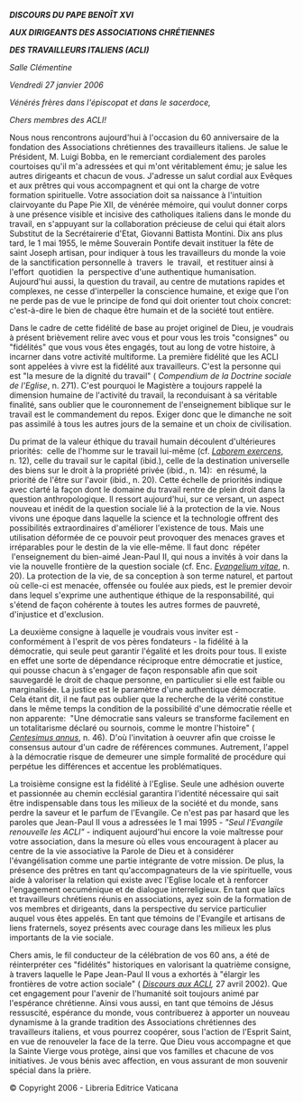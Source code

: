 ***DISCOURS DU PAPE BENOÎT XVI***

***AUX DIRIGEANTS DES ASSOCIATIONS CHRÉTIENNES***

***DES TRAVAILLEURS ITALIENS (ACLI)***

*Salle Clémentine*

*Vendredi 27 janvier 2006*

*Vénérés frères dans l'épiscopat et dans le sacerdoce,*

*Chers membres des ACLI!*

Nous nous rencontrons aujourd'hui à l'occasion du 60 anniversaire de la fondation des Associations chrétiennes des travailleurs italiens. Je salue le Président, M. Luigi Bobba, en le remerciant cordialement des paroles courtoises qu'il m'a adressées et qui m'ont véritablement ému; je salue les autres dirigeants et chacun de vous. J'adresse un salut cordial aux Evêques et aux prêtres qui vous accompagnent et qui ont la charge de votre formation spirituelle. Votre association doit sa naissance à l'intuition clairvoyante du Pape Pie XII, de vénérée mémoire, qui voulut donner corps à une présence visible et incisive des catholiques italiens dans le monde du travail, en s'appuyant sur la collaboration précieuse de celui qui était alors Substitut de la Secrétairerie d'Etat, Giovanni Battista Montini. Dix ans plus tard, le 1 mai 1955, le même Souverain Pontife devait instituer la fête de saint Joseph artisan, pour indiquer à tous les travailleurs du monde la voie de la sanctification personnelle à  travers  le  travail,  et restituer ainsi à l'effort  quotidien  la  perspective d'une authentique humanisation. Aujourd'hui aussi, la question du travail, au centre de mutations rapides et complexes, ne cesse d'interpeller la conscience humaine, et exige que l'on ne perde pas de vue le principe de fond qui doit orienter tout choix concret:  c'est-à-dire le bien de chaque être humain et de la société tout entière.

Dans le cadre de cette fidélité de base au projet originel de Dieu, je voudrais à présent brièvement relire avec vous et pour vous les trois "consignes" ou "fidélités" que vous vous êtes engagés, tout au long de votre histoire, à incarner dans votre activité multiforme. La première fidélité que les ACLI sont appelées à vivre est la fidélité aux travailleurs. C'est la personne qui est "la mesure de la dignité du travail" ( *Compendium de la Doctrine sociale de l'Eglise*, n. 271). C'est pourquoi le Magistère a toujours rappelé la dimension humaine de l'activité du travail, la reconduisant à sa véritable finalité, sans oublier que le couronnement de l'enseignement biblique sur le travail est le commandement du repos. Exiger donc que le dimanche ne soit pas assimilé à tous les autres jours de la semaine et un choix de civilisation.

Du primat de la valeur éthique du travail humain découlent d'ultérieures priorités:  celle de l'homme sur le travail lui-même (cf. *[Laborem exercens](http://www.vatican.va/edocs/FRA0076/_INDEX.HTM)*, n. 12), celle du travail sur le capital (ibid.), celle de la destination universelle des biens sur le droit à la propriété privée (ibid., n. 14):  en résumé, la priorité de l'être sur l'avoir (ibid., n. 20). Cette échelle de priorités indique avec clarté la façon dont le domaine du travail rentre de plein droit dans la question anthropologique. Il ressort aujourd'hui, sur ce versant, un aspect nouveau et inédit de la question sociale lié à la protection de la vie. Nous vivons une époque dans laquelle la science et la technologie offrent des possibilités extraordinaires d'améliorer l'existence de tous. Mais une utilisation déformée de ce pouvoir peut provoquer des menaces graves et irréparables pour le destin de la vie elle-même. Il faut donc  répéter  l'enseignement du bien-aimé Jean-Paul II, qui nous a invités à voir dans la vie la nouvelle frontière de la question sociale (cf. Enc. *[Evangelium vitae](http://www.vatican.va/edocs/FRA0204/_INDEX.HTM)*, n. 20). La protection de la vie, de sa conception à son terme naturel, et partout où celle-ci est menacée, offensée ou foulée aux pieds, est le premier devoir dans lequel s'exprime une authentique éthique de la responsabilité, qui s'étend de façon cohérente à toutes les autres formes de pauvreté, d'injustice et d'exclusion.

La deuxième consigne à laquelle je voudrais vous inviter est - conformément à l'esprit de vos pères fondateurs - la fidélité à la démocratie, qui seule peut garantir l'égalité et les droits pour tous. Il existe en effet une sorte de dépendance réciproque entre démocratie et justice, qui pousse chacun à s'engager de façon responsable afin que soit sauvegardé le droit de chaque personne, en particulier si elle est faible ou marginalisée. La justice est le paramètre d'une authentique démocratie. Cela étant dit, il ne faut pas oublier que la recherche de la vérité constitue dans le même temps la condition de la possibilité d'une démocratie réelle et non apparente:  "Une démocratie sans valeurs se transforme facilement en un totalitarisme déclaré ou sournois, comme le montre l'histoire" ( *[Centesimus annus](http://www.vatican.va/edocs/FRA0072/_INDEX.HTM)*, n. 46). D'où l'invitation à oeuvrer afin que croisse le consensus autour d'un cadre de références communes. Autrement, l'appel à la démocratie risque de demeurer une simple formalité de procédure qui perpétue les différences et accentue les problématiques.

La troisième consigne est la fidélité à l'Eglise. Seule une adhésion ouverte et passionnée au chemin ecclésial garantira l'identité nécessaire qui sait être indispensable dans tous les milieux de la société et du monde, sans perdre la saveur et le parfum de l'Evangile. Ce n'est pas par hasard que les paroles que Jean-Paul II vous a adressées le 1 mai 1995 - *"Seul l'Evangile renouvelle les ACLI"* \- indiquent aujourd'hui encore la voie maîtresse pour votre association, dans la mesure où elles vous encouragent à placer au centre de la vie associative la Parole de Dieu et à considérer l'évangélisation comme une partie intégrante de votre mission. De plus, la présence des prêtres en tant qu'accompagnateurs de la vie spirituelle, vous aide à valoriser la relation qui existe avec l'Eglise locale et à renforcer l'engagement oecuménique et de dialogue interreligieux. En tant que laïcs et travailleurs chrétiens réunis en associations, ayez soin de la formation de vos membres et dirigeants, dans la perspective du service particulier auquel vous êtes appelés. En tant que témoins de l'Evangile et artisans de liens fraternels, soyez présents avec courage dans les milieux les plus importants de la vie sociale.

Chers amis, le fil conducteur de la célébration de vos 60 ans, a été de réinterpréter ces "fidélités" historiques en valorisant la quatrième consigne, à travers laquelle le Pape Jean-Paul II vous a exhortés à "élargir les frontières de votre action sociale" ( *[Discours aux ACLI](/content/john-paul-ii/fr/speeches/2002/april/documents/hf_jp-ii_spe_20020427_acli.html),* 27 avril 2002). Que cet engagement pour l'avenir de l'humanité soit toujours animé par l'espérance chrétienne. Ainsi vous aussi, en tant que témoins de Jésus ressuscité, espérance du monde, vous contribuerez à apporter un nouveau dynamisme à la grande tradition des Associations chrétiennes des travailleurs italiens, et vous pourrez coopérer, sous l'action de l'Esprit Saint, en vue de renouveler la face de la terre. Que Dieu vous accompagne et que la Sainte Vierge vous protège, ainsi que vos familles et chacune de vos initiatives. Je vous bénis avec affection, en vous assurant de mon souvenir spécial dans la prière.

© Copyright 2006 - Libreria Editrice Vaticana